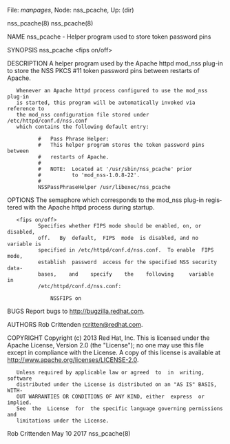 File: *manpages*,  Node: nss_pcache,  Up: (dir)

nss_pcache(8)                                                    nss_pcache(8)



NAME
       nss_pcache - Helper program used to store token password pins


SYNOPSIS
       nss_pcache <semid> <fips on/off>


DESCRIPTION
       A  helper program used by the Apache httpd mod_nss plug-in to store the
       NSS PKCS #11 token password pins between restarts of Apache.

       Whenever an Apache httpd process configured to use the mod_nss  plug-in
       is started, this program will be automatically invoked via reference to
       the mod_nss configuration file stored under  /etc/httpd/conf.d/nss.conf
       which contains the following default entry:

              #   Pass Phrase Helper:
              #   This helper program stores the token password pins between
              #   restarts of Apache.
              #
              #   NOTE:  Located at '/usr/sbin/nss_pcache' prior
              #          to 'mod_nss-1.0.8-22'.
              #
              NSSPassPhraseHelper /usr/libexec/nss_pcache


OPTIONS
       <semid>
              The  semaphore  which  corresponds to the mod_nss plug-in regis‐
              tered with the Apache httpd process during startup.

       <fips on/off>
              Specifies whether FIPS mode should be enabled, on, or  disabled,
              off.   By  default,  FIPS  mode  is disabled, and no variable is
              specified in /etc/httpd/conf.d/nss.conf.  To enable  FIPS  mode,
              establish  password  access for the specified NSS security data‐
              bases,    and    specify    the    following     variable     in
              /etc/httpd/conf.d/nss.conf:

                  NSSFIPS on


BUGS
       Report bugs to http://bugzilla.redhat.com.


AUTHORS
       Rob Crittenden <rcritten@redhat.com>.


COPYRIGHT
       Copyright  (c)  2013  Red  Hat,  Inc. This is licensed under the Apache
       License, Version 2.0 (the "License"); no one may use this  file  except
       in  compliance with the License. A copy of this license is available at
       http://www.apache.org/licenses/LICENSE-2.0.

       Unless required by applicable law or agreed  to  in  writing,  software
       distributed under the License is distributed on an "AS IS" BASIS, WITH‐
       OUT WARRANTIES OR CONDITIONS OF ANY KIND, either  express  or  implied.
       See  the  License  for  the specific language governing permissions and
       limitations under the License.



Rob Crittenden                    May 10 2017                    nss_pcache(8)
